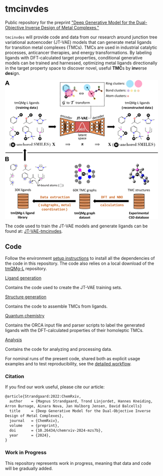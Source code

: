 # tmcinvdes

Public repository for the preprint ["Deep Generative Model for the Dual-Objective Inverse Design of Metal Complexes."](https://doi.org/10.26434/chemrxiv-2024-mzs7b)

`tmcinvdes` will provide code and data from our research around junction tree variational autoencoder (JT-VAE) models that can generate metal ligands for transition metal complexes (TMCs). TMCs are used in industrial catalytic processes, anticancer therapies, and energy transformations. By labeling ligands with DFT-calculated target properties, conditional generative models can be trained and harnessed, optimizing metal ligands directionally in the target property space to discover novel, useful **TMC**s by **inv**erse **des**ign.

<img align="center" src="concept_overview.png" alt="Inverse Design of Metal Complexes" width="800"/>

The code used to train the JT-VAE models and generate ligands can be found at: [JT-VAE-tmcinvdes](https://github.com/Strandgaard96/JT-VAE-tmcinvdes).

## Code

Follow the environment [setup instructions](/environment/README.md) to install all the dependencies of the code in this repository.
The code also relies on a local download of the [tmQMg-L](https://github.com/hkneiding/tmQMg-L.git) repository.

[Ligand generation](/tmcinvdes/ligand_generation)

Contains the code used to create the JT-VAE training sets.

[Structure generation](/tmcinvdes/structure_generation)

Contains the code to assemble TMCs from ligands.

[Quantum chemistry](/tmcinvdes/quantum_chemistry)

Contains the ORCA input file and parser scripts to label the generated ligands with the DFT-calculated properties of their homoleptic TMCs.

[Analysis](/tmcinvdes/analysis)

Contains the code for analyzing and processing data.

For nominal runs of the present code, shared both as explicit usage examples and to test reproducibility, see the [detailed workflow](DETAILS.md).

### Citation

If you find our work useful, please cite our article:

```
@article{Strandgaard:2022:ChemRxiv,
  author    = {Magnus Strandgaard, Trond Linjordet, Hannes Kneiding, Arron Burnage, Ainara Nova, Jan Halborg Jensen, David Balcells}
  title     = {Deep Generative Model for the Dual-Objective Inverse Design of Metal Complexes},
  journal   = {ChemRxiv},
  volume    = {preprint},
  doi       = {10.26434/chemrxiv-2024-mzs7b},
  year      = {2024},
}
```

### Work in Progress

This repository represents work in progress, meaning that data and code will be gradually added.
